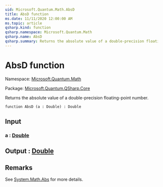 ```yaml
---
uid: Microsoft.Quantum.Math.AbsD
title: AbsD function
ms.date: 11/11/2020 12:00:00 AM
ms.topic: article
qsharp.kind: function
qsharp.namespace: Microsoft.Quantum.Math
qsharp.name: AbsD
qsharp.summary: Returns the absolute value of a double-precision floating-point number.
---
```


# AbsD function

Namespace: [Microsoft.Quantum.Math](xref:Microsoft.Quantum.Math)

Package: [Microsoft.Quantum.QSharp.Core](https://nuget.org/packages/Microsoft.Quantum.QSharp.Core)


Returns the absolute value of a double-precision floating-point number.

```qsharp
function AbsD (a : Double) : Double
```


## Input

### a : [Double](xref:microsoft.quantum.lang-ref.double)





## Output : [Double](xref:microsoft.quantum.lang-ref.double)



## Remarks

See [System.Math.Abs](https://docs.microsoft.com/dotnet/api/system.math.abs) for more details.